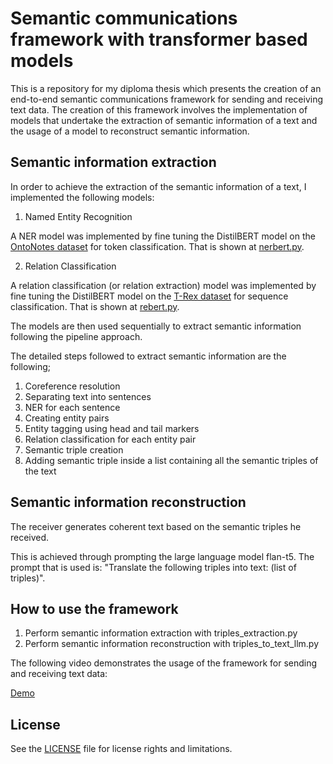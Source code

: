 # Semantic communications framework with transformer based models
 
 This is a repository for my diploma thesis which presents the creation of an end-to-end semantic
communications framework for sending and receiving text data. The creation of this framework involves the implementation of models that undertake the extraction of semantic information of a text and the usage of a model to reconstruct semantic information. 

## Semantic information extraction

 In order to achieve the extraction of the semantic information of a text, I implemented the following models:
 
 1. Named Entity Recognition

 A NER model was implemented by fine tuning the DistilBERT model on the [OntoNotes dataset](https://huggingface.co/datasets/SpeedOfMagic/ontonotes_english) for token classification. That is shown at [nerbert.py]().
 
 2. Relation Classification

 A relation classification (or relation extraction) model was implemented by fine tuning the DistilBERT model on the [T-Rex dataset](https://huggingface.co/datasets/relbert/t_rex) for sequence classification. That is shown at [rebert.py]().

 The models are then used sequentially to extract semantic information following the pipeline approach. 

 The detailed steps followed to extract semantic information are  the following;
 
 1. Coreference resolution
 2. Separating text into sentences
 3. NER for each sentence
 4. Creating entity pairs
 5. Entity tagging using head and tail markers
 6. Relation classification for each entity pair
 7. Semantic triple creation
 8. Adding semantic triple inside a list containing all the semantic triples of the text


 ##  Semantic information reconstruction

 The receiver generates coherent text based on the semantic triples he received. 
 
 This is achieved through prompting the large language model flan-t5. The prompt that is used is: "Translate the following triples into text: (list of triples)".

 ## How to use the framework

 1. Perform semantic information extraction with triples_extraction.py 
 2. Perform semantic information reconstruction with triples_to_text_llm.py 

 The following video demonstrates the usage of the framework for sending and receiving text data: 
 
 [Demo](https://youtu.be/kkoRAqLQDZU)

 

 ## License

 See the [LICENSE]() file for license rights and limitations.



 




